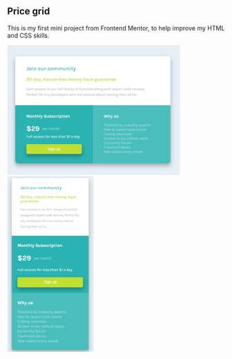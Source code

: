 ## Price grid

This is my first mini project from Frontend Mentor, to help improve my HTML and CSS skills.

<div>
  <img src="https://raw.githubusercontent.com/anacrispee/price-grid/main/images/desktop-version.png" alt="Desktop version" width="400px">
  <img src="https://raw.githubusercontent.com/anacrispee/price-grid/main/images/mobile-version.png" alt="Mobile version" width="200px">
</div>
